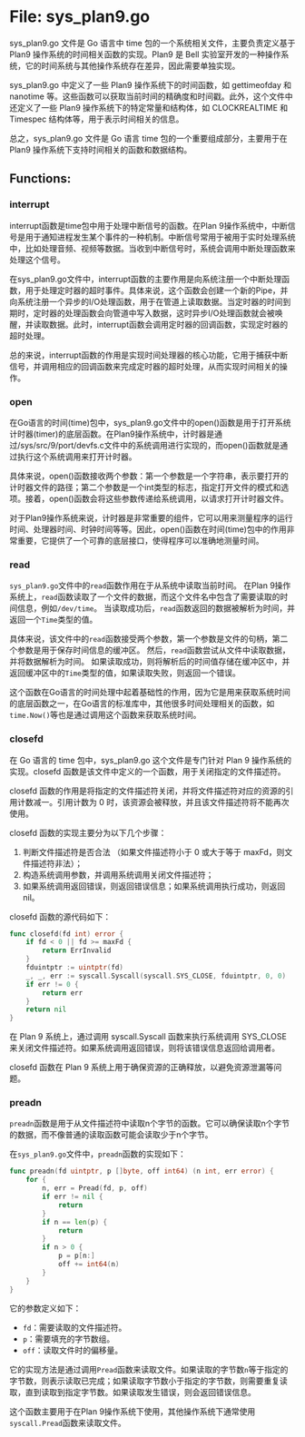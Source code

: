 # File: sys_plan9.go

sys_plan9.go 文件是 Go 语言中 time 包的一个系统相关文件，主要负责定义基于 Plan9 操作系统的时间相关函数的实现。Plan9 是 Bell 实验室开发的一种操作系统，它的时间系统与其他操作系统存在差异，因此需要单独实现。

sys_plan9.go 中定义了一些 Plan9 操作系统下的时间函数，如 gettimeofday 和 nanotime 等。这些函数可以获取当前时间的精确度和时间戳。此外，这个文件中还定义了一些 Plan9 操作系统下的特定常量和结构体，如 CLOCKREALTIME 和 Timespec 结构体等，用于表示时间相关的信息。

总之，sys_plan9.go 文件是 Go 语言 time 包的一个重要组成部分，主要用于在 Plan9 操作系统下支持时间相关的函数和数据结构。

## Functions:

### interrupt

interrupt函数是time包中用于处理中断信号的函数。在Plan 9操作系统中，中断信号是用于通知进程发生某个事件的一种机制。中断信号常用于被用于实时处理系统中，比如处理音频、视频等数据。当收到中断信号时，系统会调用中断处理函数来处理这个信号。

在sys_plan9.go文件中，interrupt函数的主要作用是向系统注册一个中断处理函数，用于处理定时器的超时事件。具体来说，这个函数会创建一个新的Pipe，并向系统注册一个异步的I/O处理函数，用于在管道上读取数据。当定时器的时间到期时，定时器的处理函数会向管道中写入数据，这时异步I/O处理函数就会被唤醒，并读取数据。此时，interrupt函数会调用定时器的回调函数，实现定时器的超时处理。

总的来说，interrupt函数的作用是实现时间处理器的核心功能，它用于捕获中断信号，并调用相应的回调函数来完成定时器的超时处理，从而实现时间相关的操作。



### open

在Go语言的时间(time)包中，sys_plan9.go文件中的open()函数是用于打开系统计时器(timer)的底层函数。在Plan9操作系统中，计时器是通过/sys/src/9/port/devfs.c文件中的系统调用进行实现的，而open()函数就是通过执行这个系统调用来打开计时器。

具体来说，open()函数接收两个参数：第一个参数是一个字符串，表示要打开的计时器文件的路径；第二个参数是一个int类型的标志，指定打开文件的模式和选项。接着，open()函数会将这些参数传递给系统调用，以请求打开计时器文件。

对于Plan9操作系统来说，计时器是非常重要的组件，它可以用来测量程序的运行时间、处理器时间、时钟时间等等。因此，open()函数在时间(time)包中的作用非常重要，它提供了一个可靠的底层接口，使得程序可以准确地测量时间。



### read

`sys_plan9.go`文件中的`read`函数作用在于从系统中读取当前时间。 在Plan 9操作系统上，`read`函数读取了一个文件的数据，而这个文件名中包含了需要读取的时间信息，例如`/dev/time`。 当读取成功后，`read`函数返回的数据被解析为时间，并返回一个`Time`类型的值。

具体来说，该文件中的`read`函数接受两个参数，第一个参数是文件的句柄，第二个参数是用于保存时间信息的缓冲区。 然后，`read`函数尝试从文件中读取数据，并将数据解析为时间。 如果读取成功，则将解析后的时间值存储在缓冲区中，并返回缓冲区中的`Time`类型的值，如果读取失败，则返回一个错误。

这个函数在Go语言的时间处理中起着基础性的作用，因为它是用来获取系统时间的底层函数之一，在Go语言的标准库中，其他很多时间处理相关的函数，如`time.Now()`等也是通过调用这个函数来获取系统时间。



### closefd

在 Go 语言的 time 包中，sys_plan9.go 这个文件是专门针对 Plan 9 操作系统的实现。closefd 函数是该文件中定义的一个函数，用于关闭指定的文件描述符。

closefd 函数的作用是将指定的文件描述符关闭，并将文件描述符对应的资源的引用计数减一。引用计数为 0 时，该资源会被释放，并且该文件描述符将不能再次使用。

closefd 函数的实现主要分为以下几个步骤：

1. 判断文件描述符是否合法 （如果文件描述符小于 0 或大于等于 maxFd，则文件描述符非法）；
2. 构造系统调用参数，并调用系统调用关闭文件描述符；
3. 如果系统调用返回错误，则返回错误信息；如果系统调用执行成功，则返回 nil。

closefd 函数的源代码如下：

```go
func closefd(fd int) error {
	if fd < 0 || fd >= maxFd {
		return ErrInvalid
	}
	fduintptr := uintptr(fd)
	_, _, err := syscall.Syscall(syscall.SYS_CLOSE, fduintptr, 0, 0)
	if err != 0 {
		return err
	}
	return nil
}
```

在 Plan 9 系统上，通过调用 syscall.Syscall 函数来执行系统调用 SYS_CLOSE 来关闭文件描述符。如果系统调用返回错误，则将该错误信息返回给调用者。

closefd 函数在 Plan 9 系统上用于确保资源的正确释放，以避免资源泄漏等问题。



### preadn

`preadn`函数是用于从文件描述符中读取n个字节的函数。它可以确保读取n个字节的数据，而不像普通的读取函数可能会读取少于n个字节。

在`sys_plan9.go`文件中，`preadn`函数的实现如下：

```go
func preadn(fd uintptr, p []byte, off int64) (n int, err error) {
    for {
        n, err = Pread(fd, p, off)
        if err != nil {
            return
        }
        if n == len(p) {
            return
        }
        if n > 0 {
            p = p[n:]
            off += int64(n)
        }
    }
}
```

它的参数定义如下：

- `fd`：需要读取的文件描述符。
- `p`：需要填充的字节数组。
- `off`：读取文件时的偏移量。

它的实现方法是通过调用`Pread`函数来读取文件。如果读取的字节数`n`等于指定的字节数，则表示读取已完成；如果读取字节数小于指定的字节数，则需要重复读取，直到读取到指定字节数。如果读取发生错误，则会返回错误信息。

这个函数主要用于在Plan 9操作系统下使用，其他操作系统下通常使用`syscall.Pread`函数来读取文件。




